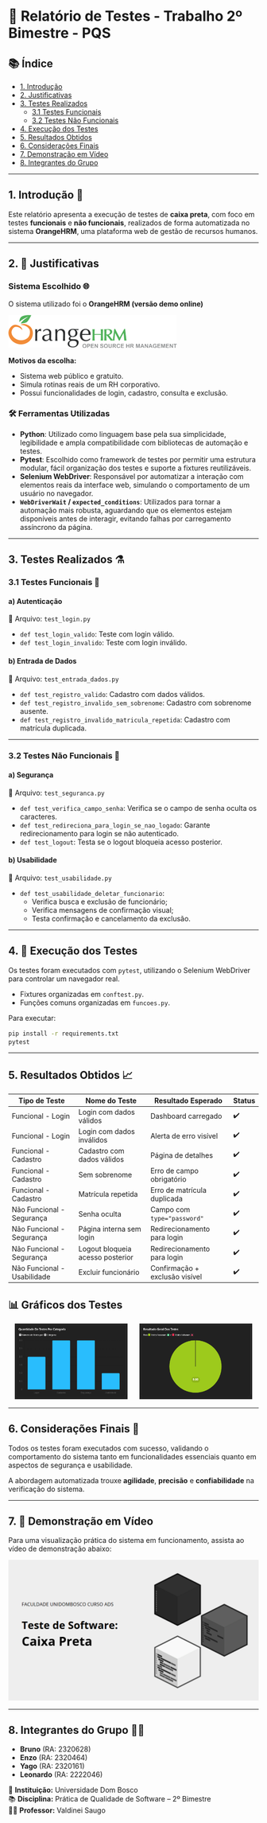 # 📃 Relatório de Testes - Trabalho 2º Bimestre - PQS

## 📚 Índice

- [1. Introdução](#1-introdução-)
- [2. Justificativas](#2--justificativas)
- [3. Testes Realizados](#3-testes-realizados-)
  - [3.1 Testes Funcionais](#31-testes-funcionais-)
  - [3.2 Testes Não Funcionais](#32-testes-não-funcionais-)
- [4. Execução dos Testes](#4--execução-dos-testes)
- [5. Resultados Obtidos](#5-resultados-obtidos-)
- [6. Considerações Finais](#6-considerações-finais-)
- [7. Demonstração em Vídeo](#7--demonstração-em-vídeo)
- [8. Integrantes do Grupo](#8-integrantes-do-grupo-)

---

## 1. Introdução 📘

Este relatório apresenta a execução de testes de **caixa preta**, com foco em testes **funcionais** e **não funcionais**, realizados de forma automatizada no sistema **OrangeHRM**, uma plataforma web de gestão de recursos humanos.

---

## 2. 📕 Justificativas

### Sistema Escolhido 🌐

O sistema utilizado foi o **OrangeHRM (versão demo online)**

[![OrangeHRM (versão demo online)](./imagens/logo_orangehrm.png)](https://opensource-demo.orangehrmlive.com/web/index.php/auth/login)

**Motivos da escolha:**
- Sistema web público e gratuito.
- Simula rotinas reais de um RH corporativo.
- Possui funcionalidades de login, cadastro, consulta e exclusão.

### 🛠️ Ferramentas Utilizadas

- **Python**: Utilizado como linguagem base pela sua simplicidade, legibilidade e ampla compatibilidade com bibliotecas de automação e testes.
- **Pytest**: Escolhido como framework de testes por permitir uma estrutura modular, fácil organização dos testes e suporte a fixtures reutilizáveis.
- **Selenium WebDriver**: Responsável por automatizar a interação com elementos reais da interface web, simulando o comportamento de um usuário no navegador.
- **`WebDriverWait` / `expected_conditions`**: Utilizados para tornar a automação mais robusta, aguardando que os elementos estejam disponíveis antes de interagir, evitando falhas por carregamento assíncrono da página.


---

## 3. Testes Realizados ⚗

### 3.1 Testes Funcionais 🧪

#### a) Autenticação  
📄 Arquivo: `test_login.py`

- `def test_login_valido`: Teste com login válido.
- `def test_login_invalido`: Teste com login inválido.

#### b) Entrada de Dados  
📄 Arquivo: `test_entrada_dados.py`

- `def test_registro_valido`: Cadastro com dados válidos.
- `def test_registro_invalido_sem_sobrenome`: Cadastro com sobrenome ausente.
- `def test_registro_invalido_matricula_repetida`: Cadastro com matrícula duplicada.

---

### 3.2 Testes Não Funcionais 🔐

#### a) Segurança  
📄 Arquivo: `test_seguranca.py`

- `def test_verifica_campo_senha`: Verifica se o campo de senha oculta os caracteres.
- `def test_redireciona_para_login_se_nao_logado`: Garante redirecionamento para login se não autenticado.
- `def test_logout`: Testa se o logout bloqueia acesso posterior.

#### b) Usabilidade  
📄 Arquivo: `test_usabilidade.py`

- `def test_usabilidade_deletar_funcionario`:  
  - Verifica busca e exclusão de funcionário;
  - Verifica mensagens de confirmação visual;
  - Testa confirmação e cancelamento da exclusão.

---

## 4. 🚀 Execução dos Testes

Os testes foram executados com `pytest`, utilizando o Selenium WebDriver para controlar um navegador real.  
- Fixtures organizadas em `conftest.py`.
- Funções comuns organizadas em `funcoes.py`.

Para executar:
```bash
pip install -r requirements.txt  
pytest
```
---

## 5. Resultados Obtidos 📈

| Tipo de Teste             | Nome do Teste                         | Resultado Esperado               | Status |
|---------------------------|---------------------------------------|----------------------------------|--------|
| Funcional - Login         | Login com dados válidos               | Dashboard carregado              | ✔️     |
| Funcional - Login         | Login com dados inválidos             | Alerta de erro visível           | ✔️     |
| Funcional - Cadastro      | Cadastro com dados válidos            | Página de detalhes               | ✔️     |
| Funcional - Cadastro      | Sem sobrenome                         | Erro de campo obrigatório        | ✔️     |
| Funcional - Cadastro      | Matrícula repetida                    | Erro de matrícula duplicada      | ✔️     |
| Não Funcional - Segurança | Senha oculta                          | Campo com `type="password"`      | ✔️     |
| Não Funcional - Segurança | Página interna sem login              | Redirecionamento para login      | ✔️     |
| Não Funcional - Segurança | Logout bloqueia acesso posterior      | Redirecionamento para login      | ✔️     |
| Não Funcional - Usabilidade | Excluir funcionário                 | Confirmação + exclusão visível   | ✔️     |

<h2>📊 Gráficos dos Testes</h2>

<p align="center">
  <img src="./imagens/testes_por_categoria.png" width="45%" alt="Testes por Categoria">
  &nbsp;&nbsp;&nbsp;&nbsp;
  <img src="./imagens/resultado_geral_testes.png" width="45%" alt="Resultado Geral">
</p>

---

## 6. Considerações Finais 🏁

Todos os testes foram executados com sucesso, validando o comportamento do sistema tanto em funcionalidades essenciais quanto em aspectos de segurança e usabilidade.

A abordagem automatizada trouxe **agilidade**, **precisão** e **confiabilidade** na verificação do sistema.

---

## 7. 🎥 Demonstração em Vídeo

Para uma visualização prática do sistema em funcionamento, assista ao vídeo de demonstração abaixo:

[![Assista à demonstração](./imagens/capa_video.png)](https://www.youtube.com/watch?v=wOJc0cMVQEU)

---

## 8. Integrantes do Grupo 👨‍💻

- **Bruno**     (RA: 2320628)
- **Enzo**      (RA: 2320464)
- **Yago**      (RA: 2320161)
- **Leonardo**  (RA: 2222046)

📘 **Instituição:** Universidade Dom Bosco  
📚 **Disciplina:** Prática de Qualidade de Software – 2º Bimestre  
👨‍🏫 **Professor:** Valdinei Saugo
